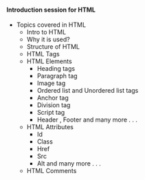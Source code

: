 #### Introduction session for HTML


* Topics covered in HTML 
    * Intro to HTML
    * Why it is used?
    * Structure of HTML
    * HTML Tags
    * HTML Elements
        * Heading tags
        * Paragraph tag
        * Image tag
        * Ordered list and Unordered list tags
        * Anchor tag
        * Division tag
        * Script tag
        * Header , Footer  and many more . . .
    * HTML Attributes
        * Id 
        * Class
        * Href
        * Src
        * Alt and many more . . .
    * HTML Comments

